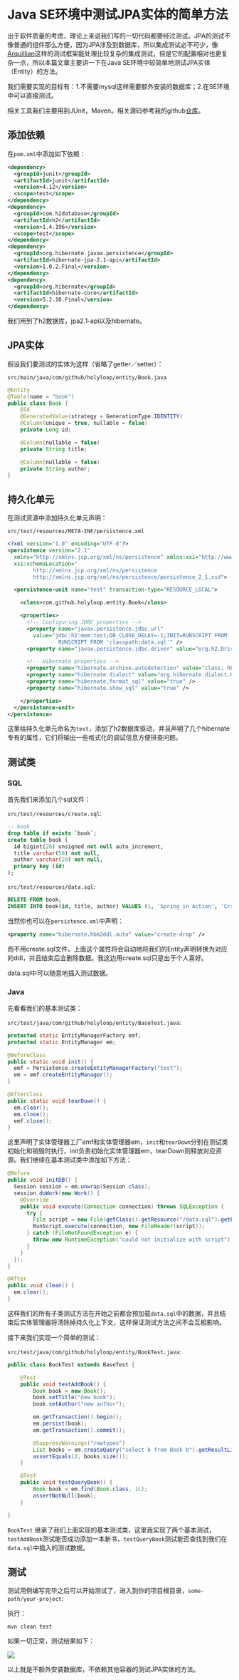 # Java SE环境中测试JPA实体的简单方法

出于软件质量的考虑，理论上来说我们写的一切代码都要经过测试。JPA的测试不像普通的组件那么方便，因为JPA涉及到数据库，所以集成测试必不可少，像[Arquillian](http://arquillian.org/)这样的测试框架能处理比较复杂的集成测试，但是它的配置相对也更复杂一点，所以本篇文章主要讲一下在Java SE环境中较简单地测试JPA实体（Entity）的方法。

我们需要实现的目标有：1.不需要mysql这样需要额外安装的数据库；2.在SE环境中可以直接测试。

相关工具我们主要用到JUnit，Maven。相关源码参考我的github[仓库](https://github.com/holyloop/javaee-example/tree/master/junit-jpa-entity)。

## 添加依赖

在`pom.xml`中添加如下依赖：

```xml
<dependency>
  <groupId>junit</groupId>
  <artifactId>junit</artifactId>
  <version>4.12</version>
  <scope>test</scope>
</dependency>
<dependency>
  <groupId>com.h2database</groupId>
  <artifactId>h2</artifactId>
  <version>1.4.196</version>
  <scope>test</scope>
</dependency>
<dependency>
  <groupId>org.hibernate.javax.persistence</groupId>
  <artifactId>hibernate-jpa-2.1-api</artifactId>
  <version>1.0.2.Final</version>
</dependency>
<dependency>
  <groupId>org.hibernate</groupId>
  <artifactId>hibernate-core</artifactId>
  <version>5.2.10.Final</version>
</dependency>
```

我们用到了h2数据库，jpa2.1-api以及hibernate。

## JPA实体

假设我们要测试的实体为这样（省略了getter／setter）：

`src/main/java/com/github/holyloop/entity/Book.java`

```java
@Entity
@Table(name = "book")
public class Book {
    @Id
    @GeneratedValue(strategy = GenerationType.IDENTITY)
    @Column(unique = true, nullable = false)
    private Long id;

    @Column(nullable = false)
    private String title;

    @Column(nullable = false)
    private String author;
}
```

## 持久化单元

在测试资源中添加持久化单元声明：

`src/test/resources/META-INF/persistence.xml`

```xml
<?xml version="1.0" encoding="UTF-8"?>
<persistence version="2.1"
  xmlns="http://xmlns.jcp.org/xml/ns/persistence" xmlns:xsi="http://www.w3.org/2001/XMLSchema-instance"
  xsi:schemaLocation="
        http://xmlns.jcp.org/xml/ns/persistence
        http://xmlns.jcp.org/xml/ns/persistence/persistence_2_1.xsd">

  <persistence-unit name="test" transaction-type="RESOURCE_LOCAL">

    <class>com.github.holyloop.entity.Book</class>

    <properties>
      <!-- Configuring JDBC properties -->
      <property name="javax.persistence.jdbc.url"
        value="jdbc:h2:mem:test;DB_CLOSE_DELAY=-1;INIT=RUNSCRIPT FROM 'classpath:create.sql'\;
                RUNSCRIPT FROM 'classpath:data.sql'" />
      <property name="javax.persistence.jdbc.driver" value="org.h2.Driver" />

      <!-- Hibernate properties -->
      <property name="hibernate.archive.autodetection" value="class, hbm" />
      <property name="hibernate.dialect" value="org.hibernate.dialect.H2Dialect" />
      <property name="hibernate.format_sql" value="true" />
      <property name="hibernate.show_sql" value="true" />

    </properties>
  </persistence-unit>
</persistence>
```

这里给持久化单元命名为`test`，添加了h2数据库驱动，并且声明了几个hibernate专有的属性，它们将输出一些格式化的调试信息方便排查问题。

## 测试类

### SQL

首先我们来添加几个sql文件：

`src/test/resources/create.sql`:

```sql
-- book
drop table if exists `book`;
create table book (
  id bigint(20) unsigned not null auto_increment,
  title varchar(50) not null,
  author varchar(20) not null,
  primary key (id)
);
```

`src/test/resources/data.sql`:

```sql
DELETE FROM book;
INSERT INTO book(id, title, author) VALUES (1, 'Spring in Action', 'Craig Walls');
```

当然你也可以在`persistence.xml`中声明：

```xml
<property name="hibernate.hbm2ddl.auto" value="create-drop" />
```

而不用create.sql文件。上面这个属性将会自动地将我们的Entity声明转换为对应的ddl，并且结束后会删除数据。我这边用create.sql只是出于个人喜好。

data.sql中可以随意地插入测试数据。

### Java

先看看我们的基本测试类：

`src/test/java/com/github/holyloop/entity/BaseTest.java`:

```java
protected static EntityManagerFactory emf;
protected static EntityManager em;

@BeforeClass
public static void init() {
  emf = Persistence.createEntityManagerFactory("test");
  em = emf.createEntityManager();
}

@AfterClass
public static void tearDown() {
  em.clear();
  em.close();
  emf.close();
}
```

这里声明了实体管理器工厂emf和实体管理器em，`init`和`tearDown`分别在测试类初始化和销毁时执行，init负责初始化实体管理器em，tearDown则释放对应资源。我们继续在基本测试类中添加如下方法：

```java
@Before
public void initDB() {
  Session session = em.unwrap(Session.class);
  session.doWork(new Work() {
    @Override
    public void execute(Connection connection) throws SQLException {
      try {
        File script = new File(getClass().getResource("/data.sql").getFile());
        RunScript.execute(connection, new FileReader(script));
      } catch (FileNotFoundException e) {
        throw new RuntimeException("could not initialize with script");
      }
    }
  });
}

@After
public void clean() {
  em.clear();
}
```

这样我们的所有子类测试方法在开始之前都会预加载`data.sql`中的数据，并且结束后实体管理器将清除掉持久化上下文，这样保证测试方法之间不会互相影响。

接下来我们实现一个简单的测试：

`src/test/java/com/github/holyloop/entity/BookTest.java`:

```java
public class BookTest extends BaseTest {

    @Test
    public void testAddBook() {
        Book book = new Book();
        book.setTitle("new book");
        book.setAuthor("new author");

        em.getTransaction().begin();
        em.persist(book);
        em.getTransaction().commit();

        @SuppressWarnings("rawtypes")
        List books = em.createQuery("select b from Book b").getResultList();
        assertEquals(2, books.size());
    }

    @Test
    public void testQueryBook() {
        Book book = em.find(Book.class, 1L);
        assertNotNull(book);
    }

}
```

`BookTest` 继承了我们上面实现的基本测试类，这里我实现了两个基本测试，`testAddBook`测试能否成功添加一本新书，`testQueryBook`测试能否查找到我们在`data.sql`中插入的测试数据。

## 测试

测试用例编写完毕之后可以开始测试了，进入到你的项目根目录，`some-path/your-project`:

执行：

```shel
mvn clean test
```

如果一切正常，测试结果如下：

![](image/test-result.png)

以上就是不额外安装数据库，不依赖其他容器的测试JPA实体的方法。
